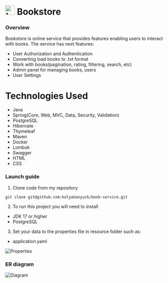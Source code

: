 <h1><img width="30" height="30" src="https://img.icons8.com/cute-clipart/64/book.png" alt="book"/>  Bookstore</h1>
<h3>Overview</h3>

Bookstore is online service that provides features enabling users to interact with books.
The service has next features:

- User Authorization and Authentication
- Converting load books to .txt format
- Work with books(pagination, rating, filtering, search, etc)
- Admin panel for managing books, users
- User Settings

<h1>Technologies Used</h1>

 - Java
 - Spring(Core, Web, MVC, Data, Security, Validation)
 - PostgreSQL
 - Hibernate
 - Thymeleaf
 - Maven
 - Docker
 - Lombok
 - Swagger
 - HTML
 - CSS
 
<h3>Launch guide</h3> 

1.  Clone code from my repository 

 ```git clone git@github.com:kolyaGanyuck/book-service.git```



2. To run this project you will need to install

- JDK 17 or higher
- PostgreSQL

3. Set your data to the properties file in resource folder such as: 
- application.yaml

![Properties](src/main/resources/git-img/properties.png)

<h3>ER diagram</h3>

![Diagram](src/main/resources/git-img/ERD.png)

